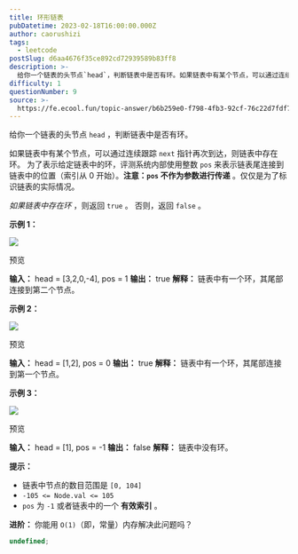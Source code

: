 ```yaml
---
title: 环形链表
pubDatetime: 2023-02-18T16:00:00.000Z
author: caorushizi
tags:
  - leetcode
postSlug: d6aa4676f35ce892cd72939589b83ff8
description: >-
  给你一个链表的头节点`head`，判断链表中是否有环。如果链表中有某个节点，可以通过连续跟踪`next`指针再次到达，则链表中存在环。为了表示给定链表中的环，评测系统内部使用整数`pos`来表示链表尾
difficulty: 1
questionNumber: 9
source: >-
  https://fe.ecool.fun/topic-answer/b6b259e0-f798-4fb3-92cf-76c22d7fdf7f?orderBy=updateTime&order=desc&tagId=31
---
```


给你一个链表的头节点 `head` ，判断链表中是否有环。

如果链表中有某个节点，可以通过连续跟踪 `next` 指针再次到达，则链表中存在环。 为了表示给定链表中的环，评测系统内部使用整数 `pos` 来表示链表尾连接到链表中的位置（索引从 0 开始）。**注意：`pos` 不作为参数进行传递** 。仅仅是为了标识链表的实际情况。

_如果链表中存在环_ ，则返回 `true` 。 否则，返回 `false` 。

**示例 1：**

![](https://static.ecool.fun/article/aefe67d2-1969-41a6-acc9-0c03a901302f.png)

预览

**输入：** head = \[3,2,0,-4\], pos = 1 **输出：** true **解释：** 链表中有一个环，其尾部连接到第二个节点。

**示例 2：**

![](https://static.ecool.fun/article/ba5d3f1b-fad9-4343-8caa-77624e0894d3.png)

预览

**输入：** head = \[1,2\], pos = 0 **输出：** true **解释：** 链表中有一个环，其尾部连接到第一个节点。

**示例 3：**

![](https://static.ecool.fun/article/427b79ba-bc65-4e4e-aa35-30885de75b73.png)

预览

**输入：** head = \[1\], pos = -1 **输出：** false **解释：** 链表中没有环。

**提示：**

- 链表中节点的数目范围是 `[0, 104]`
- `-105 <= Node.val <= 105`
- `pos` 为 `-1` 或者链表中的一个 **有效索引** 。

**进阶：** 你能用 `O(1)`（即，常量）内存解决此问题吗？

```typescript
undefined;
```
